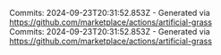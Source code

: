 Commits: 2024-09-23T20:31:52.853Z - Generated via https://github.com/marketplace/actions/artificial-grass
<br>
Commits: 2024-09-23T20:31:52.853Z - Generated via https://github.com/marketplace/actions/artificial-grass
<br>
